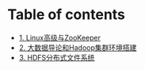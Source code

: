 # Table of contents

* [1. Linux高级与ZooKeeper](README.md)
* [2. 大数据导论和Hadoop集群环境搭建](2.-da-shu-ju-dao-lun-he-hadoop-ji-qun-huan-jing-da-jian.md)
* [3. HDFS分布式文件系统](3.-hdfs-fen-bu-shi-wen-jian-xi-tong.md)
